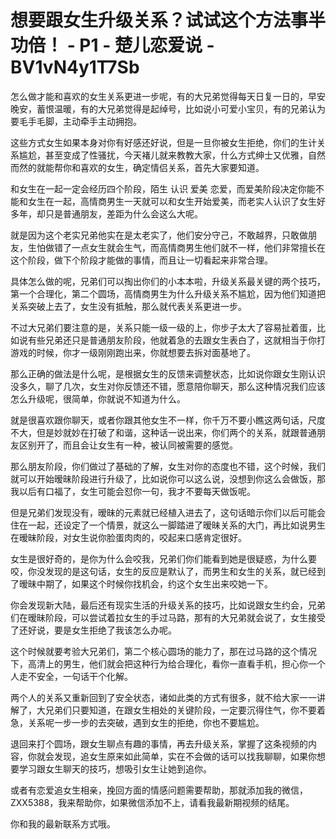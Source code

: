 # 想要跟女生升级关系？试试这个方法事半功倍！ - P1 - 楚儿恋爱说 - BV1vN4y1T7Sb

怎么做才能和喜欢的女生关系更进一步呢，有的大兄弟觉得每天日复一日的，早安晚安，蓄恨温暖，有的大兄弟觉得是起绰号，比如说小可爱小宝贝，有的兄弟认为要毛手毛脚，主动牵手主动拥抱。

这些方式女生如果本身对你有好感还好说，但是一旦你被女生拒绝，你们的生计关系尴尬，甚至变成了性骚扰，今天褚儿就来教教大家，什么方式绅士又优雅，自然而然的就能帮你和喜欢的女生，确定情侣关系，首先大家要知道。

和女生在一起一定会经历四个阶段，陌生 认识 爱美 恋爱，而爱美阶段决定你能不能和女生在一起，高情商男生一天就可以和女生开始爱美，而老实人认识了女生好多年，却只是普通朋友，差距为什么会这么大呢。

就是因为这个老实兄弟他实在是太老实了，他们安分守己，不敢越界，只敢做朋友，生怕做错了一点女生就会生气，而高情商男生他们就不一样，他们非常擅长在这个阶段，做下个阶段才能做的事情，而且让一切看起来非常合理。

具体怎么做的呢，兄弟们可以掏出你们的小本本啦，升级关系最关键的两个技巧，第一个合理化，第二个圆场，高情商男生为什么升级关系不尴尬，因为他们知道把关系突破上去了，女生没有抵触，那么就代表关系更进一步。

不过大兄弟们要注意的是，关系只能一级一级的上，你步子太大了容易扯着蛋，比如说有些兄弟还只是普通朋友阶段，他就着急的去跟女生表白了，这就相当于你打游戏的时候，你才一级刚刚跑出来，你就想要去拆对面基地了。

那么正确的做法是什么呢，是根据女生的反馈来调整状态，比如说你跟女生刚认识没多久，聊了几次，女生对你反馈还不错，愿意陪你聊天，那么这种情况我们应该怎么升级呢，很简单，你就说不知道为什么。

就是很喜欢跟你聊天，或者你跟其他女生不一样，你千万不要小瞧这两句话，尺度不大，但是妙就妙在打破了和谐，这种话一说出来，你们两个的关系，就跟普通朋友区别开了，而且会让女生有一种，被认同被需要的感觉。

那么朋友阶段，你们做过了基础的了解，女生对你的态度也不错，这个时候，我们就可以开始暧昧阶段进行升级了，比如说你可以这么说，没想到你这么会做饭，那我以后有口福了，女生可能会怼你一句，我才不要每天做饭呢。

但是兄弟们发现没有，暧昧的元素就已经植入进去了，这句话暗示你们以后可能会住在一起，还设定了一个情景，就这么一脚踏进了暧昧关系的大门，再比如说男生在暧昧阶段，对女生说你脸蛋肉肉的，咬起来口感肯定很好。

女生是很好奇的，是你为什么会咬我，兄弟们你们能看到她是很疑惑，为什么要咬，你没发现的是这句话，女生的反应是默认了，而男生和女生的关系，就已经到了暧昧中期了，如果这个时候你找机会，约这个女生出来咬她一下。

你会发现新大陆，最后还有现实生活的升级关系的技巧，比如说跟女生约会，兄弟们在暧昧阶段，可以尝试着拉女生的手过马路，那有的大兄弟就会说了，女生接受了还好说，要是女生拒绝了我该怎么办呢。

这个时候就要考验大兄弟们，第二个核心圆场的能力了，那在过马路的这个情况下，高清上的男生，他们就会把这种行为给合理化，看你一直看手机，担心你一个人走不安全，一句话干个化解。

两个人的关系又重新回到了安全状态，诸如此类的方式有很多，就不给大家一一讲解了，大兄弟们只要知道，在跟女生相处的关键阶段，一定要沉得住气，你不要着急，关系呢一步一步的去突破，遇到女生的拒绝，你也不要尴尬。

退回来打个圆场，跟女生聊点有趣的事情，再去升级关系，掌握了这条视频的内容，你就会发现，追女生原来如此简单，实在不会做的话可以找我聊聊，如果你想要学习跟女生聊天的技巧，想吸引女生让她到追你。

或者有恋爱追女生相亲，挽回方面的情感问题需要帮助，那就添加我的微信，ZXX5388，我来帮助你，如果微信添加不上，请看我最新期视频的结尾。

你和我的最新联系方式哦。